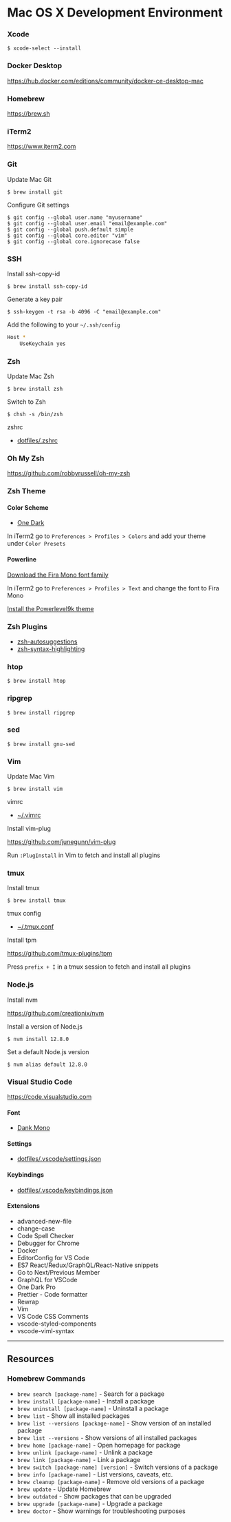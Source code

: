 # Mac OS X Development Environment

### Xcode

    $ xcode-select --install

### Docker Desktop

https://hub.docker.com/editions/community/docker-ce-desktop-mac

### Homebrew

https://brew.sh

### iTerm2

https://www.iterm2.com

### Git

Update Mac Git

    $ brew install git

Configure Git settings

    $ git config --global user.name "myusername"
    $ git config --global user.email "email@example.com"
    $ git config --global push.default simple
    $ git config --global core.editor "vim"
    $ git config --global core.ignorecase false

### SSH

Install ssh-copy-id

    $ brew install ssh-copy-id

Generate a key pair

    $ ssh-keygen -t rsa -b 4096 -C "email@example.com"

Add the following to your `~/.ssh/config`

```sh
Host *
    UseKeychain yes
```

### Zsh

Update Mac Zsh

    $ brew install zsh

Switch to Zsh

    $ chsh -s /bin/zsh

zshrc

* [dotfiles/.zshrc](https://github.com/joshcummingsdesign/mac-dev-env/tree/master/dotfiles/.zshrc)

### Oh My Zsh

https://github.com/robbyrussell/oh-my-zsh

### Zsh Theme

#### Color Scheme

* [One Dark](https://github.com/joshcummingsdesign/mac-dev-env/tree/master/themes)

In iTerm2 go to `Preferences > Profiles > Colors` and add your theme under `Color Presets`

#### Powerline

[Download the Fira Mono font family](https://github.com/powerline/fonts)

In iTerm2 go to `Preferences > Profiles > Text` and change the font to Fira Mono

[Install the Powerlevel9k theme](https://github.com/Powerlevel9k/powerlevel9k/wiki/Install-Instructions#option-2-install-for-oh-my-zsh)

### Zsh Plugins

* [zsh-autosuggestions](https://github.com/zsh-users/zsh-autosuggestions)
* [zsh-syntax-highlighting](https://github.com/zsh-users/zsh-syntax-highlighting)

### htop

    $ brew install htop

### ripgrep

    $ brew install ripgrep

### sed

    $ brew install gnu-sed

### Vim

Update Mac Vim

    $ brew install vim
vimrc

* [~/.vimrc](https://github.com/joshcummingsdesign/mac-dev-env/tree/master/dotfiles/.vimrc)

Install vim-plug

https://github.com/junegunn/vim-plug

Run `:PlugInstall` in Vim to fetch and install all plugins

### tmux

Install tmux

    $ brew install tmux

tmux config

* [~/.tmux.conf](https://github.com/joshcummingsdesign/mac-dev-env/tree/master/dotfiles/.tmux.conf)

Install tpm

https://github.com/tmux-plugins/tpm

Press `prefix + I` in a tmux session to fetch and install all plugins

### Node.js

Install nvm

https://github.com/creationix/nvm

Install a version of Node.js

    $ nvm install 12.8.0

Set a default Node.js version

    $ nvm alias default 12.8.0

### Visual Studio Code

https://code.visualstudio.com

#### Font

* [Dank Mono](https://dank.sh)

#### Settings

* [dotfiles/.vscode/settings.json](https://github.com/joshcummingsdesign/mac-dev-env/tree/master/dotfiles/.vscode/settings.json)

#### Keybindings

* [dotfiles/.vscode/keybindings.json](https://github.com/joshcummingsdesign/mac-dev-env/tree/master/dotfiles/.vscode/keybindings.json)

#### Extensions

* advanced-new-file
* change-case
* Code Spell Checker
* Debugger for Chrome
* Docker
* EditorConfig for VS Code
* ES7 React/Redux/GraphQL/React-Native snippets
* Go to Next/Previous Member
* GraphQL for VSCode
* One Dark Pro
* Prettier - Code formatter
* Rewrap
* Vim
* VS Code CSS Comments
* vscode-styled-components
* vscode-viml-syntax

---

## Resources

### Homebrew Commands

* `brew search [package-name]` - Search for a package
* `brew install [package-name]` - Install a package
* `brew uninstall [package-name]` - Uninstall a package
* `brew list` - Show all installed packages
* `brew list --versions [package-name]` - Show version of an installed package
* `brew list --versions` - Show versions of all installed packages
* `brew home [package-name]` - Open homepage for package
* `brew unlink [package-name]` - Unlink a package
* `brew link [package-name]` - Link a package
* `brew switch [package-name] [version]` - Switch versions of a package
* `brew info [package-name]` - List versions, caveats, etc.
* `brew cleanup [package-name]` - Remove old versions of a package
* `brew update` - Update Homebrew
* `brew outdated` - Show packages that can be upgraded
* `brew upgrade [package-name]` - Upgrade a package
* `brew doctor` - Show warnings for troubleshooting purposes
